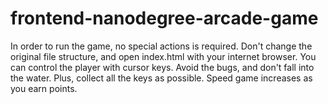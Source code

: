 frontend-nanodegree-arcade-game
===============================

In order to run the game, no special actions is required.
Don't change the original file structure, and open index.html with your internet browser.
You can control the player with cursor keys.
Avoid the bugs, and don't fall into the water. Plus, collect all the keys as possible. Speed game increases as you earn points.
